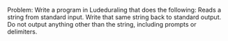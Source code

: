 Problem:
Write a program in Ludeduraling that does the following:
Reads a string from standard input.
Write that same string back to standard output.
Do not output anything other than the string, including prompts or delimiters.